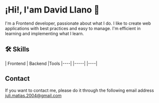 
# ¡Hi!, I'am David Llano 👋

I'm a Frontend developer, passionate about what I do. I like to create web applications with best practices and easy to manage. I'm efficient in learning and implementing what I learn.


## 🛠 Skills

| Frontend | Backend |Tools
|----| |-----| |----| 









## Contact

If you want to contact me, please do it through the following email address juli.matias.2004@gmail.com


